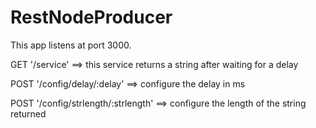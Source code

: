 # RestNodeProducer

This app listens at port 3000.


GET '/service' ==> this service returns a string after waiting for a delay


POST '/config/delay/:delay' ==> configure the delay in ms


POST '/config/strlength/:strlength' ==> configure the length of the string returned


